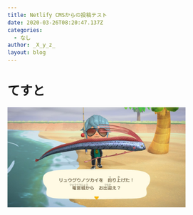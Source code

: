 ```yaml
---
title: Netlify CMSからの投稿テスト
date: 2020-03-26T08:20:47.137Z
categories:
  - なし
author: _X_y_z_
layout: blog
---
```

# てすと

<img src="/source/images/ET_lnOxUEAAldzQ.jpg" width="400px">


